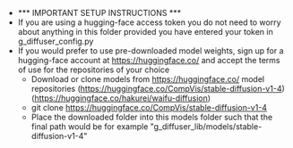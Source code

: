 - *** IMPORTANT SETUP INSTRUCTIONS ***
- If you are using a hugging-face access token you do not need to worry about anything in this folder provided you have entered your token in g_diffuser_config.py
- If you would prefer to use pre-downloaded model weights, sign up for a hugging-face account at https://huggingface.co/ and accept the terms of use for the repositories of your choice
	- Download or clone models from https://huggingface.co/ model repositories (https://huggingface.co/CompVis/stable-diffusion-v1-4) (https://huggingface.co/hakurei/waifu-diffusion)
	- git clone https://huggingface.co/CompVis/stable-diffusion-v1-4
	- Place the downloaded folder into this models folder such that the final path would be for example "g_diffuser_lib/models/stable-diffusion-v1-4"
